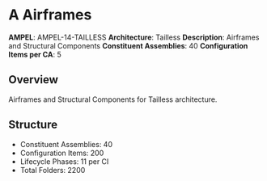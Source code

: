 # A Airframes

**AMPEL**: AMPEL-14-TAILLESS
**Architecture**: Tailless
**Description**: Airframes and Structural Components
**Constituent Assemblies**: 40
**Configuration Items per CA**: 5

## Overview
Airframes and Structural Components for Tailless architecture.

## Structure
- Constituent Assemblies: 40
- Configuration Items: 200
- Lifecycle Phases: 11 per CI
- Total Folders: 2200
